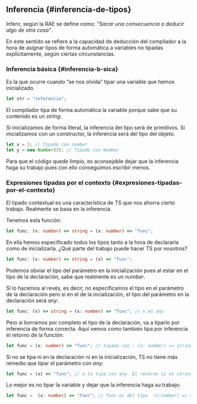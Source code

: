 ## Inferencia {#inferencia-de-tipos}

Inferir, según la RAE se define como: _“Sacar una consecuencia o deducir algo de otra cosa”_.

En este sentido se refiere a la capacidad de deducción del compilador a la hora de asignar tipos de forma automática a variables no tipadas explícitamente, según ciertas circunstancias.

### Inferencia básica {#inferencia-b-sica}

Es la que ocurre cuando “se nos olvida” tipar una variable que hemos inicializado.

```ts
let str = "inferencia";
```

El compilador tipa de forma automática la variable porque sabe que su contenido es un _string_.

Si inicializamos de forma literal, la inferencia del tipo será de primitivos. Si inicializamos con un constructor, la inferencia será del tipo del objeto.

```ts
let x = 3; // Tipado con number
let y = new Number(3); // Tipado con Number
```

Para que el código quede limpio, es aconsejable dejar que la inferencia haga su trabajo pues con ello conseguimos escribir menos.

### Expresiones tipadas por el contexto {#expresiones-tipadas-por-el-contexto}

El tipado contextual es una característica de TS que nos ahorra cierto trabajo. Realmente se basa en la inferencia.

Tenemos esta función:

```ts
let func: (x: number) => string = (x: number) => "func";
```

En ella hemos especificado todos los tipos tanto a la hora de declararla como de inicializarla. ¿Qué parte del trabajo puede hacer TS por nosotros?

```ts
let func: (x: number) => string = (x) => "func";
```

Podemos obviar el tipo del parámetro en la inicialización pues al estar en el tipo de la declaración, sabe que realmente es un _number_.

Si lo hacemos al revés, es decir, no especificamos el tipo en el parámetro de la declaración pero sí en el de la incialización, el tipo del parámetro en la declaración será _any_:

```ts
let func: (x) => string = (x: number) => "func"; // x es any
```

Pero si borramos por completo el tipo de la declaración, va a tiparlo por inferencia de forma correcta. Aquí vemos como también tipa por inferencia el retorno de la función:

```ts
let func = (x: number) => "func"; // tipado con : (x: number) => string
```

Si no se tipa ni en la declaración ni en la inicialización, TS no tiene más remedio que tipar el parámetro con _any_:

```ts
let func = (x) => "func"; // x lo tipa con any. El retorno sí es string
```

Lo mejor es no tipar la variable y dejar que la inferencia haga su trabajo:

```ts
let func =  (x: number) => "func"; // func es del tipo  (x:number) => string
```



